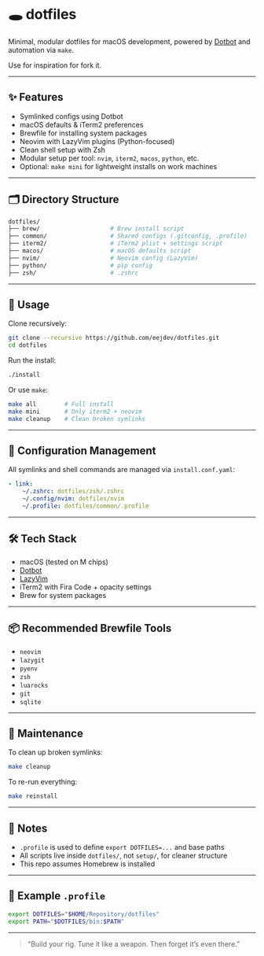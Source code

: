 # 🕳️ dotfiles 

Minimal, modular dotfiles for macOS development, powered by [Dotbot](https://github.com/anishathalye/dotbot) and automation via `make`.

Use for inspiration for fork it.

---

## ✨ Features

- Symlinked configs using Dotbot
- macOS defaults & iTerm2 preferences
- Brewfile for installing system packages
- Neovim with LazyVim plugins (Python-focused)
- Clean shell setup with Zsh
- Modular setup per tool: `nvim`, `iterm2`, `macos`, `python`, etc.
- Optional: `make mini` for lightweight installs on work machines

---

## 🗂️ Directory Structure

```bash
dotfiles/
├── brew/                    # Brew install script
├── common/                  # Shared configs (.gitconfig, .profile)
├── iterm2/                  # iTerm2 plist + settings script
├── macos/                   # macOS defaults script
├── nvim/                    # Neovim config (LazyVim)
├── python/                  # pip config
├── zsh/                     # .zshrc
```

---

## 🚀 Usage

Clone recursively:
```bash
git clone --recursive https://github.com/eejdev/dotfiles.git
cd dotfiles
```

Run the install:
```bash
./install
```

Or use `make`:
```bash
make all        # Full install
make mini       # Only iterm2 + neovim
make cleanup    # Clean broken symlinks
```

---

## 🧩 Configuration Management

All symlinks and shell commands are managed via `install.conf.yaml`:
```yaml
- link:
    ~/.zshrc: dotfiles/zsh/.zshrc
    ~/.config/nvim: dotfiles/nvim
    ~/.profile: dotfiles/common/.profile
```

---

## 🛠 Tech Stack

- macOS (tested on M chips)
- [Dotbot](https://github.com/anishathalye/dotbot)
- [LazyVim](https://www.lazyvim.org/)
- iTerm2 with Fira Code + opacity settings
- Brew for system packages

---

## 📦 Recommended Brewfile Tools

- `neovim`
- `lazygit`
- `pyenv`
- `zsh`
- `luarocks`
- `git`
- `sqlite`

---

## 🧹 Maintenance

To clean up broken symlinks:

```bash
make cleanup
```

To re-run everything:

```bash
make reinstall
```

---

## 📁 Notes

- `.profile` is used to define `export DOTFILES=...` and base paths
- All scripts live inside `dotfiles/`, not `setup/`, for cleaner structure
- This repo assumes Homebrew is installed

---

## 🐚 Example `.profile`

```sh
export DOTFILES="$HOME/Repository/dotfiles"
export PATH="$DOTFILES/bin:$PATH"
```

---

> “Build your rig. Tune it like a weapon. Then forget it’s even there.”  

